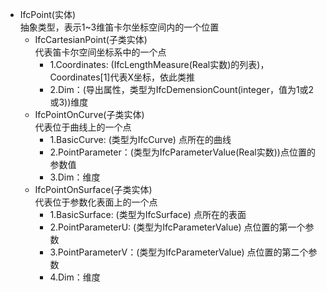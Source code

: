 + IfcPoint(实体)  
	抽象类型，表示1~3维笛卡尔坐标空间内的一个位置
	+ IfcCartesianPoint(子类实体)  
	代表笛卡尔空间坐标系中的一个点  
		- 1.Coordinates: (IfcLengthMeasure(Real实数)的列表)，Coordinates[1]代表X坐标，依此类推  
		- 2.Dim：(导出属性，类型为IfcDemensionCount(integer，值为1或2或3))维度
	+ IfcPointOnCurve(子类实体)  
	代表位于曲线上的一个点  
		- 1.BasicCurve: (类型为IfcCurve) 点所在的曲线
		- 2.PointParameter：(类型为IfcParameterValue(Real实数))点位置的参数值  
		- 3.Dim：维度  
	+ IfcPointOnSurface(子类实体)  
	代表位于参数化表面上的一个点  
		- 1.BasicSurface: (类型为IfcSurface) 点所在的表面
		- 2.PointParameterU: (类型为IfcParameterValue) 点位置的第一个参数
		- 3.PointParameterV：(类型为IfcParameterValue) 点位置的第二个参数
		- 4.Dim：维度

